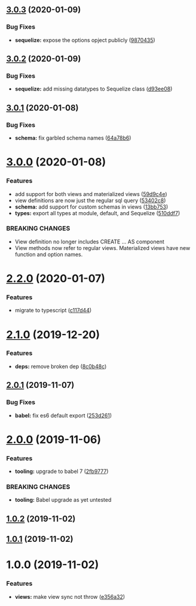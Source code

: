 ## [3.0.3](https://github.com/sugarandmagic/sequelize-mv-support/compare/v3.0.2...v3.0.3) (2020-01-09)


### Bug Fixes

* **sequelize:** expose the options opject publicly ([9870435](https://github.com/sugarandmagic/sequelize-mv-support/commit/9870435228f5a2a642e88b4df1d3b34ef26a8bca))

## [3.0.2](https://github.com/sugarandmagic/sequelize-mv-support/compare/v3.0.1...v3.0.2) (2020-01-09)


### Bug Fixes

* **sequelize:** add missing datatypes to Sequelize class ([d93ee08](https://github.com/sugarandmagic/sequelize-mv-support/commit/d93ee0890c2880e0f0be7c9c19100e9b6cea4eb9))

## [3.0.1](https://github.com/sugarandmagic/sequelize-mv-support/compare/v3.0.0...v3.0.1) (2020-01-08)


### Bug Fixes

* **schema:** fix garbled schema names ([64a78b6](https://github.com/sugarandmagic/sequelize-mv-support/commit/64a78b60895cbfd375864067db27add9a1878b0b))

# [3.0.0](https://github.com/sugarandmagic/sequelize-mv-support/compare/v2.2.0...v3.0.0) (2020-01-08)


### Features

* add support for both views and materialized views ([59d9c4e](https://github.com/sugarandmagic/sequelize-mv-support/commit/59d9c4eabdd87e9a22000bbc1fe10bf7a1c0d6ae))
* view definitions are now just the regular sql query ([53402c8](https://github.com/sugarandmagic/sequelize-mv-support/commit/53402c8d591c5a9404f74ed9b61bd43c85f8a78d))
* **schema:** add support for custom schemas in views ([13bb753](https://github.com/sugarandmagic/sequelize-mv-support/commit/13bb753a4fa7281e5f30992f30f547e3b23e84f2))
* **types:** export all types at module, default, and Sequelize ([510ddf7](https://github.com/sugarandmagic/sequelize-mv-support/commit/510ddf7bf1ca774b68d158cadfd84f06a9fa5f65))


### BREAKING CHANGES

* View definition no longer includes CREATE ... AS component
* View methods now refer to regular views. Materialized views have new function and
option names.

# [2.2.0](https://github.com/sugarandmagic/sequelize-mv-support/compare/v2.1.0...v2.2.0) (2020-01-07)


### Features

* migrate to typescript ([c117d44](https://github.com/sugarandmagic/sequelize-mv-support/commit/c117d444f6b20da124249a3c8aa41a8fb87921bc))

# [2.1.0](https://github.com/sugarandmagic/sequelize-mv-support/compare/v2.0.1...v2.1.0) (2019-12-20)


### Features

* **deps:** remove broken dep ([8c0b48c](https://github.com/sugarandmagic/sequelize-mv-support/commit/8c0b48cda8f0c94e876303b492e7cd2d3c3f2c42))

## [2.0.1](https://github.com/sugarandmagic/sequelize-mv-support/compare/v2.0.0...v2.0.1) (2019-11-07)


### Bug Fixes

* **babel:** fix es6 default export ([253d261](https://github.com/sugarandmagic/sequelize-mv-support/commit/253d261eef15d5eafe668268c6be5c1aee9dd02a))

# [2.0.0](https://github.com/sugarandmagic/sequelize-mv-support/compare/v1.0.2...v2.0.0) (2019-11-06)


### Features

* **tooling:** upgrade to babel 7 ([2fb9777](https://github.com/sugarandmagic/sequelize-mv-support/commit/2fb97774462d11347930ffdfb1a7220a1023bba9))


### BREAKING CHANGES

* **tooling:** Babel upgrade as yet untested

## [1.0.2](https://github.com/sugarandmagic/sequelize-mv-support/compare/v1.0.1...v1.0.2) (2019-11-02)

## [1.0.1](https://github.com/sugarandmagic/sequelize-mv-support/compare/v1.0.0...v1.0.1) (2019-11-02)

# 1.0.0 (2019-11-02)


### Features

* **views:** make view sync not throw ([e356a32](https://github.com/sugarandmagic/sequelize-mv-support/commit/e356a3281c861f8e7716d2e3846c9c0572bf3c1e))
